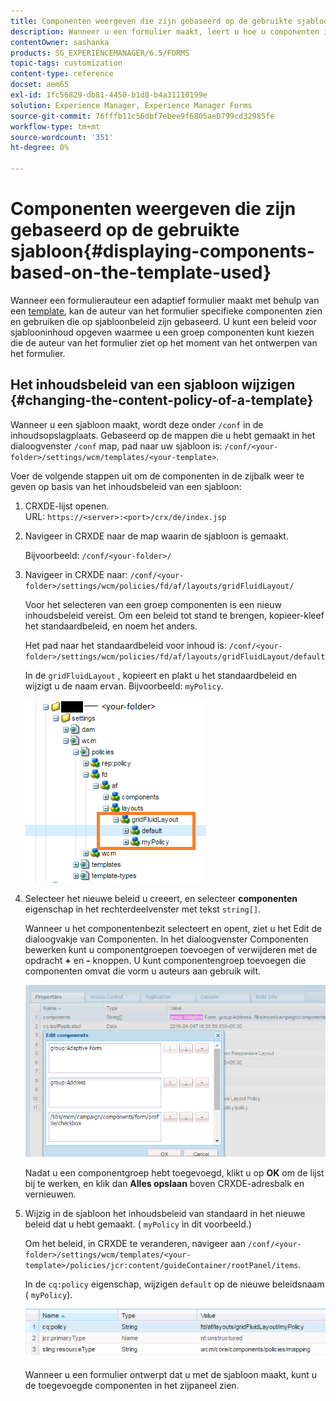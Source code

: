 ```yaml
---
title: Componenten weergeven die zijn gebaseerd op de gebruikte sjabloon
description: Wanneer u een formulier maakt, leert u hoe u componenten in het zijpaneel kunt inschakelen op basis van de geselecteerde sjabloon.
contentOwner: sashanka
products: SG_EXPERIENCEMANAGER/6.5/FORMS
topic-tags: customization
content-type: reference
docset: aem65
exl-id: 1fc56829-db81-4450-b1d8-b4a31110199e
solution: Experience Manager, Experience Manager Forms
source-git-commit: 76fffb11c56dbf7ebee9f6805ae0799cd32985fe
workflow-type: tm+mt
source-wordcount: '351'
ht-degree: 0%

---
```


# Componenten weergeven die zijn gebaseerd op de gebruikte sjabloon{#displaying-components-based-on-the-template-used}

Wanneer een formulierauteur een adaptief formulier maakt met behulp van een [template](../../forms/using/template-editor.md), kan de auteur van het formulier specifieke componenten zien en gebruiken die op sjabloonbeleid zijn gebaseerd. U kunt een beleid voor sjablooninhoud opgeven waarmee u een groep componenten kunt kiezen die de auteur van het formulier ziet op het moment van het ontwerpen van het formulier.

## Het inhoudsbeleid van een sjabloon wijzigen {#changing-the-content-policy-of-a-template}

Wanneer u een sjabloon maakt, wordt deze onder `/conf` in de inhoudsopslagplaats. Gebaseerd op de mappen die u hebt gemaakt in het dialoogvenster `/conf` map, pad naar uw sjabloon is: `/conf/<your-folder>/settings/wcm/templates/<your-template>`.

Voer de volgende stappen uit om de componenten in de zijbalk weer te geven op basis van het inhoudsbeleid van een sjabloon:

1. CRXDE-lijst openen.\
   URL: `https://<server>:<port>/crx/de/index.jsp`
1. Navigeer in CRXDE naar de map waarin de sjabloon is gemaakt.

   Bijvoorbeeld: `/conf/<your-folder>/`

1. Navigeer in CRXDE naar: `/conf/<your-folder>/settings/wcm/policies/fd/af/layouts/gridFluidLayout/`

   Voor het selecteren van een groep componenten is een nieuw inhoudsbeleid vereist. Om een beleid tot stand te brengen, kopieer-kleef het standaardbeleid, en noem het anders.

   Het pad naar het standaardbeleid voor inhoud is: `/conf/<your-folder>/settings/wcm/policies/fd/af/layouts/gridFluidLayout/default`

   In de `gridFluidLayout` , kopieert en plakt u het standaardbeleid en wijzigt u de naam ervan. Bijvoorbeeld: `myPolicy`.

   ![Standaardbeleid kopiëren](assets/crx-default1.png)

1. Selecteer het nieuwe beleid u creeert, en selecteer **componenten** eigenschap in het rechterdeelvenster met tekst `string[]`.

   Wanneer u het componentenbezit selecteert en opent, ziet u het Edit de dialoogvakje van Componenten. In het dialoogvenster Componenten bewerken kunt u componentgroepen toevoegen of verwijderen met de opdracht **+** en **-** knoppen. U kunt componentengroep toevoegen die componenten omvat die vorm u auteurs aan gebruik wilt.

   ![Componenten toevoegen aan of verwijderen uit het beleid](assets/add-components-list1.png)

   Nadat u een componentgroep hebt toegevoegd, klikt u op **OK** om de lijst bij te werken, en klik dan **Alles opslaan** boven CRXDE-adresbalk en vernieuwen.

1. Wijzig in de sjabloon het inhoudsbeleid van standaard in het nieuwe beleid dat u hebt gemaakt. ( `myPolicy` in dit voorbeeld.)

   Om het beleid, in CRXDE te veranderen, navigeer aan `/conf/<your-folder>/settings/wcm/templates/<your-template>/policies/jcr:content/guideContainer/rootPanel/items`.

   In de `cq:policy` eigenschap, wijzigen `default` op de nieuwe beleidsnaam ( `myPolicy`).

   ![Beleid voor bijgewerkte sjablooninhoud](assets/updated-policy.png)

   Wanneer u een formulier ontwerpt dat u met de sjabloon maakt, kunt u de toegevoegde componenten in het zijpaneel zien.
